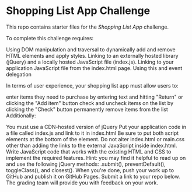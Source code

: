 # Shopping List App Challenge

This repo contains starter files for the *Shopping List App* challenge.


To complete this challenge requires:

Using DOM manipulation and traversal to dynamically add and remove HTML elements and apply styles.
Linking to an externally hosted library (jQuery) and a locally hosted JavaScript file (index.js).
Linking to your application JavaScript file from the index.html page.
Using this and event delegation

In terms of user experience, your shopping list app must allow users to:

enter items they need to purchase by entering text and hitting "Return" or clicking the "Add item" button
check and uncheck items on the list by clicking the "Check" button
permanently remove items from the list
Additionally:

You must use a CDN-hosted version of jQuery
Put your application code in a file called index.js and link to it in index.html
Be sure to put both script elements at the bottom of the <body> element.
Do not alter index.html or main.css other than adding the links to the external JavaScript inside index.html. Write JavaScript code that works with the existing HTML and CSS to implement the required features.
Hint: you may find it helpful to read up on and use the following jQuery methods: .submit(), preventDefault(), toggleClass(), and closest().
When you're done, push your work up to GitHub and publish it on GitHub Pages. Submit a link to your repo below. The grading team will provide you with feedback on your work.